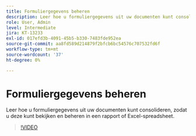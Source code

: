 ```yaml
---
title: Formuliergegevens beheren
description: Leer hoe u formuliergegevens uit uw documenten kunt consolideren
role: User, Admin
level: Intermediate
jira: KT-13233
exl-id: 017efd3b-4091-45b5-b330-7483fde952ea
source-git-commit: aa8fd589d214879f2bfcb6bc54576c707532fd6f
workflow-type: tm+mt
source-wordcount: '37'
ht-degree: 0%

---
```


# Formuliergegevens beheren

Leer hoe u formuliergegevens uit uw documenten kunt consolideren, zodat u deze kunt bekijken en beheren in een rapport of Excel-spreadsheet.

>[!VIDEO](https://video.tv.adobe.com/v/3419330?quality=12&learn=on&hidetitle=true)
